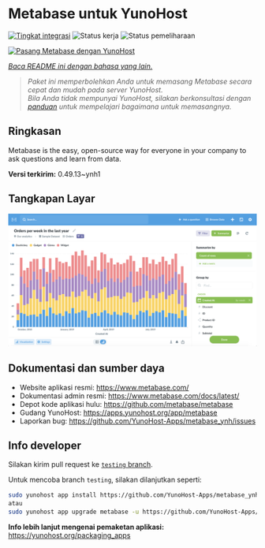 <!--
N.B.: README ini dibuat secara otomatis oleh <https://github.com/YunoHost/apps/tree/master/tools/readme_generator>
Ini TIDAK boleh diedit dengan tangan.
-->

# Metabase untuk YunoHost

[![Tingkat integrasi](https://apps.yunohost.org/badge/integration/metabase)](https://ci-apps.yunohost.org/ci/apps/metabase/)
![Status kerja](https://apps.yunohost.org/badge/state/metabase)
![Status pemeliharaan](https://apps.yunohost.org/badge/maintained/metabase)

[![Pasang Metabase dengan YunoHost](https://install-app.yunohost.org/install-with-yunohost.svg)](https://install-app.yunohost.org/?app=metabase)

*[Baca README ini dengan bahasa yang lain.](./ALL_README.md)*

> *Paket ini memperbolehkan Anda untuk memasang Metabase secara cepat dan mudah pada server YunoHost.*  
> *Bila Anda tidak mempunyai YunoHost, silakan berkonsultasi dengan [panduan](https://yunohost.org/install) untuk mempelajari bagaimana untuk memasangnya.*

## Ringkasan

Metabase is the easy, open-source way for everyone in your company to ask questions and learn from data.

**Versi terkirim:** 0.49.13~ynh1

## Tangkapan Layar

![Tangkapan Layar pada Metabase](./doc/screenshots/metabase-product-screenshot.png)

## Dokumentasi dan sumber daya

- Website aplikasi resmi: <https://www.metabase.com/>
- Dokumentasi admin resmi: <https://www.metabase.com/docs/latest/>
- Depot kode aplikasi hulu: <https://github.com/metabase/metabase>
- Gudang YunoHost: <https://apps.yunohost.org/app/metabase>
- Laporkan bug: <https://github.com/YunoHost-Apps/metabase_ynh/issues>

## Info developer

Silakan kirim pull request ke [`testing` branch](https://github.com/YunoHost-Apps/metabase_ynh/tree/testing).

Untuk mencoba branch `testing`, silakan dilanjutkan seperti:

```bash
sudo yunohost app install https://github.com/YunoHost-Apps/metabase_ynh/tree/testing --debug
atau
sudo yunohost app upgrade metabase -u https://github.com/YunoHost-Apps/metabase_ynh/tree/testing --debug
```

**Info lebih lanjut mengenai pemaketan aplikasi:** <https://yunohost.org/packaging_apps>
